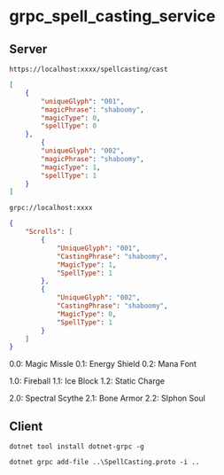 # grpc_spell_casting_service

## Server

`https://localhost:xxxx/spellcasting/cast`

```json
[
    {
        "uniqueGlyph": "001",
        "magicPhrase": "shaboomy",
        "magicType": 0,
        "spellType": 0
    },
        {
        "uniqueGlyph": "002",
        "magicPhrase": "shaboomy",
        "magicType": 1,
        "spellType": 1
    }
]
```

`grpc://localhost:xxxx`

```json
{
    "Scrolls": [
        {
            "UniqueGlyph": "001",
            "CastingPhrase": "shaboomy",
            "MagicType": 1,
            "SpellType": 1
        },
        {
            "UniqueGlyph": "002",
            "CastingPhrase": "shaboomy",
            "MagicType": 0,
            "SpellType": 1
        }
    ]
}
```

0.0: Magic Missle
0.1: Energy Shield
0.2: Mana Font

1.0: Fireball
1.1: Ice Block
1.2: Static Charge

2.0: Spectral Scythe
2.1: Bone Armor
2.2: SIphon Soul

## Client

`dotnet tool install dotnet-grpc -g`

`dotnet grpc add-file ..\SpellCasting.proto -i ..`
